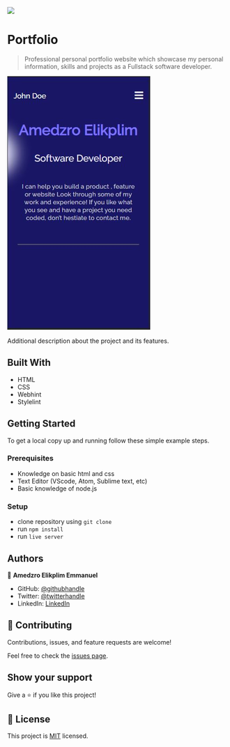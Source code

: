 ![](https://img.shields.io/badge/Microverse-blueviolet)

# Portfolio

> Professional personal portfolio website which showcase my personal information, skills and projects as a Fullstack software developer.

![screenshot](./app_screenshot.JPG)


Additional description about the project and its features.

## Built With

- HTML
- CSS
- Webhint
- Stylelint


## Getting Started

To get a local copy up and running follow these simple example steps.

### Prerequisites
- Knowledge on basic html and css
- Text Editor (VScode, Atom, Sublime text, etc)
- Basic knowledge of node.js

### Setup
- clone repository using `git clone`
- run `npm install`
- run `live server`

## Authors

👤 **Amedzro Elikplim Emmanuel**

- GitHub: [@githubhandle](https://github.com/Amedzro-Elikplim)
- Twitter: [@twitterhandle](https://twitter.com/Amedzro-Elikplim)
- LinkedIn: [LinkedIn](https://www.linkedin.com/in/emmanuel-elikplim-amedzro-187590125/)


## 🤝 Contributing

Contributions, issues, and feature requests are welcome!

Feel free to check the [issues page](../../issues/).

## Show your support

Give a ⭐️ if you like this project!

## 📝 License

This project is [MIT](./MIT.md) licensed.